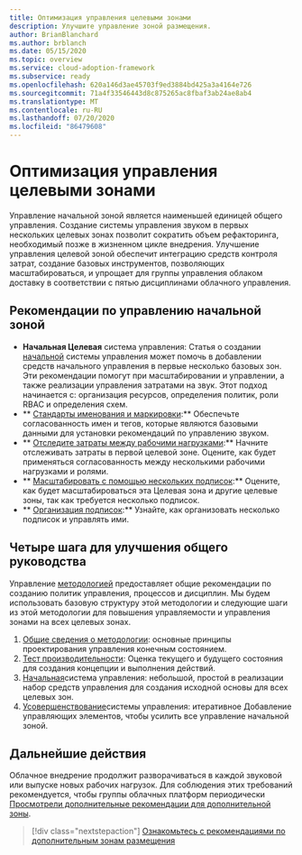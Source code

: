 ```yaml
---
title: Оптимизация управления целевыми зонами
description: Улучшите управление зоной размещения.
author: BrianBlanchard
ms.author: brblanch
ms.date: 05/15/2020
ms.topic: overview
ms.service: cloud-adoption-framework
ms.subservice: ready
ms.openlocfilehash: 620a146d3ae45703f9ed3884bd425a3a4164e726
ms.sourcegitcommit: 71a4f33546443d8c875265ac8fbaf3ab24ae8ab4
ms.translationtype: MT
ms.contentlocale: ru-RU
ms.lasthandoff: 07/20/2020
ms.locfileid: "86479608"
---
```

# <a name="improve-landing-zone-governance"></a>Оптимизация управления целевыми зонами

Управление начальной зоной является наименьшей единицей общего управления. Создание системы управления звуком в первых нескольких целевых зонах позволит сократить объем рефакторинга, необходимый позже в жизненном цикле внедрения. Улучшение управления целевой зоной обеспечит интеграцию средств контроля затрат, создание базовых инструментов, позволяющих масштабироваться, и упрощает для группы управления облаком доставку в соответствии с пятью дисциплинами облачного управления.

## <a name="landing-zone-governance-best-practices"></a>Рекомендации по управлению начальной зоной

- **Начальная Целевая** система управления: Статья о создании [начальной](../../govern/guides/complex/index.md) системы управления может помочь в добавлении средств начального управления в первые несколько базовых зон. Эти рекомендации помогут при масштабировании и управлении, а также реализации управления затратами на звук. Этот подход начинается с: организация ресурсов, определения политик, роли RBAC и определения схем.
- ** [Стандарты именования и маркировки](../azure-best-practices/naming-and-tagging.md):** Обеспечьте согласованность имен и тегов, которые являются базовыми данными для установки рекомендаций по управлению звуком.
- ** [Отследите затраты между рабочими нагрузками](../azure-best-practices/track-costs.md):** Начните отслеживать затраты в первой целевой зоне. Оцените, как будет применяться согласованность между несколькими рабочими нагрузками и ролями.
- ** [Масштабировать с помощью нескольких подписок](../azure-best-practices/scale-subscriptions.md):** Оцените, как будет масштабироваться эта Целевая зона и другие целевые зоны, так как требуется несколько подписок.
- ** [Организация подписок](../azure-best-practices/organize-subscriptions.md):** Узнайте, как организовать несколько подписок и управлять ими.

## <a name="four-steps-to-improve-overall-governance"></a>Четыре шага для улучшения общего руководства

Управление [методологией](../../govern/index.md) предоставляет общие рекомендации по созданию политик управления, процессов и дисциплин. Мы будем использовать базовую структуру этой методологии и следующие шаги из этой методологии для повышения управляемости и управления зонами на всех целевых зонах.

1. [Общие сведения о методологии](../../govern/methodology.md): основные принципы проектирования управления конечным состоянием.
2. [Тест производительности](../../govern/benchmark.md): Оценка текущего и будущего состояния для создания концепции и выполнения действий.
3. [Начальная](../../govern/initial-foundation.md)система управления: небольшой, простой в реализации набор средств управления для создания исходной основы для всех целевых зон.
4. [Усовершенствование](../../govern/foundation-improvements.md)системы управления: итеративное Добавление управляющих элементов, чтобы усилить все управление начальной зоной.

## <a name="next-steps"></a>Дальнейшие действия

Облачное внедрение продолжит разворачиваться в каждой звуковой или выпуске новых рабочих нагрузок. Для соблюдения этих требований рекомендуется, чтобы группы облачных платформ периодически [Просмотрели дополнительные рекомендации для дополнительной зоны](../azure-best-practices/index.md).

> [!div class="nextstepaction"]
> [Ознакомьтесь с рекомендациями по дополнительным зонам размещения](../azure-best-practices/index.md)
